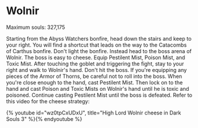# Wolnir

Maximum souls: 327,175

Starting from the Abyss Watchers bonfire, head down the stairs and keep to your
right. You will find a shortcut that leads on the way to the Catacombs of
Carthus bonfire. Don't light the bonfire. Instead head to the boss arena of
Wolnir. The boss is easy to cheese. Equip Pestilent Mist, Poison Mist, and Toxic
Mist. After touching the goblet and triggering the fight, stay to your right and
walk to Wolnir's hand. Don't hit the boss. If you're equipping any pieces of the
Armor of Thorns, be careful not to roll into the boss. When you're close enough
to the hand, cast Pestilent Mist. Then lock on to the hand and cast Poison and
Toxic Mists on Wolnir's hand until he is toxic and poisoned. Continue casting
Pestilent Mist until the boss is defeated. Refer to this video for the cheese
strategy:

{% youtube id="wz0tpCxUDxU", title="High Lord Wolnir cheese in Dark Souls 3" %}{% endyoutube %}
